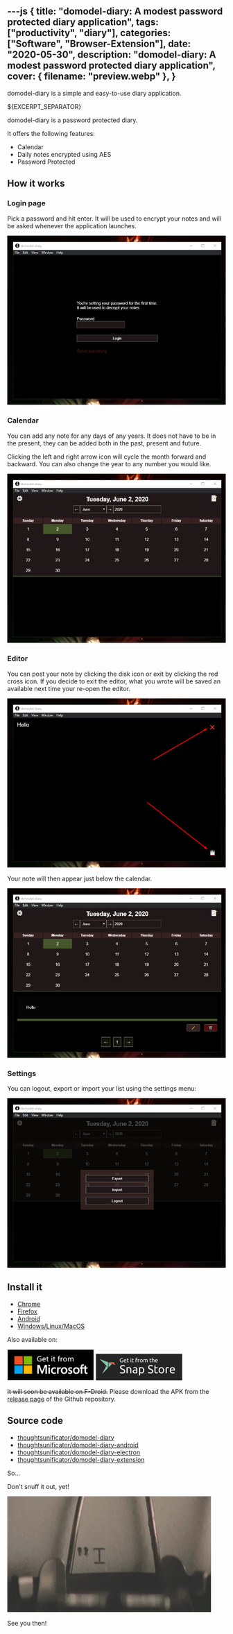 ---js
{
	title: "domodel-diary: A modest password protected diary application",
	tags: ["productivity", "diary"],
	categories: ["Software", "Browser-Extension"],
	date: "2020-05-30",
	description: "domodel-diary: A modest password protected diary application",
	cover: {
		filename: "preview.webp"
	},
}
---
domodel-diary is a simple and easy-to-use diary application.
<!--more--> ${EXCERPT_SEPARATOR}
<div class="excerpt_separator"></div>

domodel-diary is a password protected diary.

It offers the following features:

- Calendar
- Daily notes encrypted using AES
- Password Protected

## How it works

### Login page

Pick a password and hit enter. It will be used to encrypt your notes and will be asked whenever the application launches.

![authentication screenshot](/image/screenshot-auth.png)

### Calendar

You can add any note for any days of any years. It does not have to be in the present, they can be added both in the past, present and future.

Clicking the left and right arrow icon will cycle the month forward and backward.
You can also change the year to any number you would like.

![calendar screenshot](/image/screenshot-calendar.png)

### Editor

You can post your note by clicking the disk icon or exit by clicking the red cross icon.
If you decide to exit the editor, what you wrote will be saved an available next time your re-open the editor.

![editor screenshot](/image/screenshot-editor.png)

Your note will then appear just below the calendar.

![notes screenshot](/image/screenshot-notes.png)

### Settings

You can logout, export or import your list using the settings menu:

![settings screenshot](/image/screenshot-settings.png)

## Install it

- [Chrome](https://chrome.google.com/webstore/detail/domodel-diary/hncoaagegcdnajffjpkldhfceipfgnnf?hl=en)
- [Firefox](https://addons.mozilla.org/en-US/firefox/addon/domodel-diary/)
- [Android](https://play.google.com/store/apps/details?id=com.thoughtsunificator.domodeldiary)
- [Windows/Linux/MacOS](https://www.electronjs.org/apps/domodel-diary)

Also available on:

<a target="_blank" href="https://www.microsoft.com/en-US/p/domodel-diary/9nhlt1hfb4t7"><img src="/image/English_get.png" alt="English badge" width="200"></a>
<a target="_blank" href="https://snapcraft.io/domodel-diary-electron"><img src="/image/snap-store-black.svg" alt="Get it from the Snap Store" width="200"></a>

~~It will soon be available on F-Droid.~~ Please download the APK from the [release page](https://github.com/thoughtsunificator/domodel-diary-android/releases/) of the Github repository.

## Source code

- [thoughtsunificator/domodel-diary](https://github.com/thoughtsunificator/domodel-diary)
- [thoughtsunificator/domodel-diary-android](https://github.com/thoughtsunificator/domodel-diary-android)
- [thoughtsunificator/domodel-diary-electron](https://github.com/thoughtsunificator/domodel-diary-electron)
- [thoughtsunificator/domodel-diary-extension](https://github.com/thoughtsunificator/domodel-diary-extension)

So...

Don't snuff it out, yet!

![passionate](/image/tumblr_mx6tljofLI1suvynno1_500.webp)

See you then!

